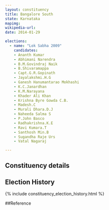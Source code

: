 ```yaml
---
layout: constituency
title: Bangalore South
state: Karnataka
mapimg: 
wikipedia-url: 
date: 2014-01-29

elections: 
  - name: "Lok Sabha 2009"
    candidates: 
    - Ananth Kumar 
    - Abhimani Narendra 
    - B.M.Govindraj Naik 
    - B.Shivaramappa 
    - Capt.G.R.Gopinath 
    - Jayalakshmi.H.G 
    - Ganesh Hanumantarao Mokhashi 
    - K.C.Janardhan 
    - K.M.Narayana 
    - Khader Ali Khan 
    - Krishna Byre Gowda C.B. 
    - Madesh.C 
    - Murali Dhara.D.J 
    - Naheeda Salma S 
    - P.John Basco 
    - Radhakrishna.K.E 
    - Ravi Kumara.T 
    - Santhosh Min.B 
    - Sugandha Raje Urs 
    - Vatal Nagaraj 

---
```

## Constituency details


## Election History
{% include constituency_election_history.html %}

##Reference
